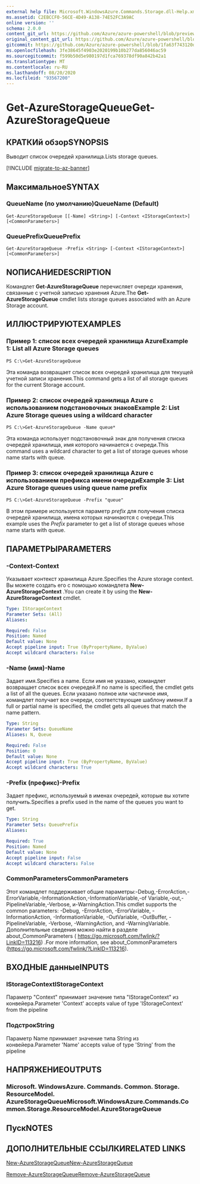 ```yaml
---
external help file: Microsoft.WindowsAzure.Commands.Storage.dll-Help.xml
ms.assetid: C2EBCCF0-56CE-4D49-A138-74E52FC3A9AC
online version: ''
schema: 2.0.0
content_git_url: https://github.com/Azure/azure-powershell/blob/preview/src/Storage/Commands.Storage/help/Get-AzureStorageQueue.md
original_content_git_url: https://github.com/Azure/azure-powershell/blob/preview/src/Storage/Commands.Storage/help/Get-AzureStorageQueue.md
gitcommit: https://github.com/Azure/azure-powershell/blob/1fa63f743120d7a7cd6cbb28ee43cd0f4c654af9
ms.openlocfilehash: 3fe38645f4903e2020199b10b277da856046ac59
ms.sourcegitcommit: f599b50d5e980197d1fca769378df90a842b42a1
ms.translationtype: MT
ms.contentlocale: ru-RU
ms.lasthandoff: 08/20/2020
ms.locfileid: "93567200"
---
```

# <span data-ttu-id="71dad-101">Get-AzureStorageQueue</span><span class="sxs-lookup"><span data-stu-id="71dad-101">Get-AzureStorageQueue</span></span>

## <span data-ttu-id="71dad-102">КРАТКИй обзор</span><span class="sxs-lookup"><span data-stu-id="71dad-102">SYNOPSIS</span></span>
<span data-ttu-id="71dad-103">Выводит список очередей хранилища.</span><span class="sxs-lookup"><span data-stu-id="71dad-103">Lists storage queues.</span></span>

[!INCLUDE [migrate-to-az-banner](../../includes/migrate-to-az-banner.md)]

## <span data-ttu-id="71dad-104">Максимальное</span><span class="sxs-lookup"><span data-stu-id="71dad-104">SYNTAX</span></span>

### <span data-ttu-id="71dad-105">QueueName (по умолчанию)</span><span class="sxs-lookup"><span data-stu-id="71dad-105">QueueName (Default)</span></span>
```
Get-AzureStorageQueue [[-Name] <String>] [-Context <IStorageContext>] [<CommonParameters>]
```

### <span data-ttu-id="71dad-106">QueuePrefix</span><span class="sxs-lookup"><span data-stu-id="71dad-106">QueuePrefix</span></span>
```
Get-AzureStorageQueue -Prefix <String> [-Context <IStorageContext>] [<CommonParameters>]
```

## <span data-ttu-id="71dad-107">NОПИСАНИЕ</span><span class="sxs-lookup"><span data-stu-id="71dad-107">DESCRIPTION</span></span>
<span data-ttu-id="71dad-108">Командлет **Get-AzureStorageQueue** перечисляет очереди хранения, связанные с учетной записью хранения Azure.</span><span class="sxs-lookup"><span data-stu-id="71dad-108">The **Get-AzureStorageQueue** cmdlet lists storage queues associated with an Azure Storage account.</span></span>

## <span data-ttu-id="71dad-109">ИЛЛЮСТРИРУЮТ</span><span class="sxs-lookup"><span data-stu-id="71dad-109">EXAMPLES</span></span>

### <span data-ttu-id="71dad-110">Пример 1: список всех очередей хранилища Azure</span><span class="sxs-lookup"><span data-stu-id="71dad-110">Example 1: List all Azure Storage queues</span></span>
```
PS C:\>Get-AzureStorageQueue
```

<span data-ttu-id="71dad-111">Эта команда возвращает список всех очередей хранилища для текущей учетной записи хранения.</span><span class="sxs-lookup"><span data-stu-id="71dad-111">This command gets a list of all storage queues for the current Storage account.</span></span>

### <span data-ttu-id="71dad-112">Пример 2: список очередей хранилища Azure с использованием подстановочных знаков</span><span class="sxs-lookup"><span data-stu-id="71dad-112">Example 2: List Azure Storage queues using a wildcard character</span></span>
```
PS C:\>Get-AzureStorageQueue -Name queue*
```

<span data-ttu-id="71dad-113">Эта команда использует подстановочный знак для получения списка очередей хранилища, имя которого начинается с очереди.</span><span class="sxs-lookup"><span data-stu-id="71dad-113">This command uses a wildcard character to get a list of storage queues whose name starts with queue.</span></span>

### <span data-ttu-id="71dad-114">Пример 3: список очередей хранилища Azure с использованием префикса имени очереди</span><span class="sxs-lookup"><span data-stu-id="71dad-114">Example 3: List Azure Storage queues using queue name prefix</span></span>
```
PS C:\>Get-AzureStorageQueue -Prefix "queue"
```

<span data-ttu-id="71dad-115">В этом примере используется параметр *prefix* для получения списка очередей хранилища, имена которых начинаются с очереди.</span><span class="sxs-lookup"><span data-stu-id="71dad-115">This example uses the *Prefix* parameter to get a list of storage queues whose name starts with queue.</span></span>

## <span data-ttu-id="71dad-116">ПАРАМЕТРЫ</span><span class="sxs-lookup"><span data-stu-id="71dad-116">PARAMETERS</span></span>

### <span data-ttu-id="71dad-117">-Context</span><span class="sxs-lookup"><span data-stu-id="71dad-117">-Context</span></span>
<span data-ttu-id="71dad-118">Указывает контекст хранилища Azure.</span><span class="sxs-lookup"><span data-stu-id="71dad-118">Specifies the Azure storage context.</span></span>
<span data-ttu-id="71dad-119">Вы можете создать его с помощью командлета **New-AzureStorageContext** .</span><span class="sxs-lookup"><span data-stu-id="71dad-119">You can create it by using the **New-AzureStorageContext** cmdlet.</span></span>

```yaml
Type: IStorageContext
Parameter Sets: (All)
Aliases: 

Required: False
Position: Named
Default value: None
Accept pipeline input: True (ByPropertyName, ByValue)
Accept wildcard characters: False
```

### <span data-ttu-id="71dad-120">-Name (имя)</span><span class="sxs-lookup"><span data-stu-id="71dad-120">-Name</span></span>
<span data-ttu-id="71dad-121">Задает имя.</span><span class="sxs-lookup"><span data-stu-id="71dad-121">Specifies a name.</span></span>
<span data-ttu-id="71dad-122">Если имя не указано, командлет возвращает список всех очередей.</span><span class="sxs-lookup"><span data-stu-id="71dad-122">If no name is specified, the cmdlet gets a list of all the queues.</span></span>
<span data-ttu-id="71dad-123">Если указано полное или частичное имя, командлет получает все очереди, соответствующие шаблону имени.</span><span class="sxs-lookup"><span data-stu-id="71dad-123">If a full or partial name is specified, the cmdlet gets all queues that match the name pattern.</span></span>

```yaml
Type: String
Parameter Sets: QueueName
Aliases: N, Queue

Required: False
Position: 0
Default value: None
Accept pipeline input: True (ByPropertyName, ByValue)
Accept wildcard characters: True
```

### <span data-ttu-id="71dad-124">-Prefix (префикс)</span><span class="sxs-lookup"><span data-stu-id="71dad-124">-Prefix</span></span>
<span data-ttu-id="71dad-125">Задает префикс, используемый в именах очередей, которые вы хотите получить.</span><span class="sxs-lookup"><span data-stu-id="71dad-125">Specifies a prefix used in the name of the queues you want to get.</span></span>

```yaml
Type: String
Parameter Sets: QueuePrefix
Aliases: 

Required: True
Position: Named
Default value: None
Accept pipeline input: False
Accept wildcard characters: False
```

### <span data-ttu-id="71dad-126">CommonParameters</span><span class="sxs-lookup"><span data-stu-id="71dad-126">CommonParameters</span></span>
<span data-ttu-id="71dad-127">Этот командлет поддерживает общие параметры:-Debug,-ErrorAction,-ErrorVariable,-InformationAction,-InformationVariable,-of Variable,-out,-PipelineVariable,-Verbose, и-WarningAction.</span><span class="sxs-lookup"><span data-stu-id="71dad-127">This cmdlet supports the common parameters: -Debug, -ErrorAction, -ErrorVariable, -InformationAction, -InformationVariable, -OutVariable, -OutBuffer, -PipelineVariable, -Verbose, -WarningAction, and -WarningVariable.</span></span> <span data-ttu-id="71dad-128">Дополнительные сведения можно найти в разделе about_CommonParameters ( https://go.microsoft.com/fwlink/?LinkID=113216) .</span><span class="sxs-lookup"><span data-stu-id="71dad-128">For more information, see about_CommonParameters (https://go.microsoft.com/fwlink/?LinkID=113216).</span></span>

## <span data-ttu-id="71dad-129">ВХОДНЫЕ данные</span><span class="sxs-lookup"><span data-stu-id="71dad-129">INPUTS</span></span>

### <span data-ttu-id="71dad-130">IStorageContext</span><span class="sxs-lookup"><span data-stu-id="71dad-130">IStorageContext</span></span>

<span data-ttu-id="71dad-131">Параметр "Context" принимает значение типа "IStorageContext" из конвейера.</span><span class="sxs-lookup"><span data-stu-id="71dad-131">Parameter 'Context' accepts value of type 'IStorageContext' from the pipeline</span></span>

### <span data-ttu-id="71dad-132">Подстрок</span><span class="sxs-lookup"><span data-stu-id="71dad-132">String</span></span>

<span data-ttu-id="71dad-133">Параметр Name принимает значение типа String из конвейера.</span><span class="sxs-lookup"><span data-stu-id="71dad-133">Parameter 'Name' accepts value of type 'String' from the pipeline</span></span>

## <span data-ttu-id="71dad-134">НАПРЯЖЕНИЕ</span><span class="sxs-lookup"><span data-stu-id="71dad-134">OUTPUTS</span></span>

### <span data-ttu-id="71dad-135">Microsoft. WindowsAzure. Commands. Common. Storage. ResourceModel. AzureStorageQueue</span><span class="sxs-lookup"><span data-stu-id="71dad-135">Microsoft.WindowsAzure.Commands.Common.Storage.ResourceModel.AzureStorageQueue</span></span>

## <span data-ttu-id="71dad-136">Пуск</span><span class="sxs-lookup"><span data-stu-id="71dad-136">NOTES</span></span>

## <span data-ttu-id="71dad-137">ДОПОЛНИТЕЛЬНЫЕ ССЫЛКИ</span><span class="sxs-lookup"><span data-stu-id="71dad-137">RELATED LINKS</span></span>

[<span data-ttu-id="71dad-138">New-AzureStorageQueue</span><span class="sxs-lookup"><span data-stu-id="71dad-138">New-AzureStorageQueue</span></span>](./New-AzureStorageQueue.md)

[<span data-ttu-id="71dad-139">Remove-AzureStorageQueue</span><span class="sxs-lookup"><span data-stu-id="71dad-139">Remove-AzureStorageQueue</span></span>](./Remove-AzureStorageQueue.md)


